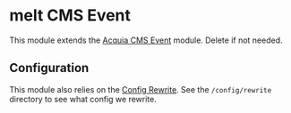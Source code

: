 # melt CMS Event

This module extends the [Acquia CMS Event](https://www.drupal.org/project/acquia_cms_event) module. Delete if not needed.


## Configuration
This module also relies on the [Config Rewrite](https://www.drupal.org/project/config_rewrite). See the `/config/rewrite` directory to see what config we rewrite.